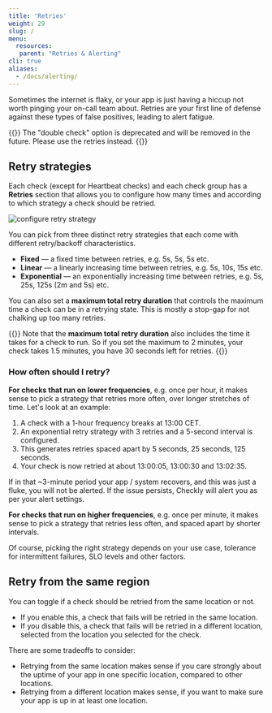 ```yaml
---
title: 'Retries'
weight: 29
slug: /
menu:
  resources:
   parent: "Retries & Alerting"
cli: true
aliases:
  - /docs/alerting/
---
```


Sometimes the internet is flaky, or your app is just having a hiccup not worth pinging your on-call team about. Retries 
are your first line of defense against these types of false positives, leading to alert fatigue.

{{<warning>}}
The "double check" option is deprecated and will be removed in the future. Please use the retries instead.
{{</warning>}}


## Retry strategies

Each check (except for Heartbeat checks) and each check group has a **Retries** section that allows you to configure how many times
and according to which strategy a check should be retried.

![configure retry strategy](/docs/images/alerting/retries.png)

You can pick from three distinct retry strategies that each come with different retry/backoff characteristics.

- **Fixed** — a fixed time between retries, e.g. 5s, 5s, 5s etc.
- **Linear** — a linearly increasing time between retries, e.g. 5s, 10s, 15s etc.
- **Exponential** — an exponentially increasing time between retries, e.g. 5s, 25s, 125s (2m and 5s)  etc. 

You can also set a **maximum total retry duration** that controls the maximum time a check can be in a retrying state. 
This is mostly a stop-gap for not chalking up too many retries.

{{<info >}}
Note that the **maximum total retry duration** also includes the time it takes for a check to run. So if you set the maximum to 2 minutes,
your check takes 1.5 minutes, you have 30 seconds left for retries.
{{</info >}}

### How often should I retry?

**For checks that run on lower frequencies**, e.g. once per hour, it makes sense to pick a strategy that retries more often,
over longer stretches of time. Let's look at an example:

1. A check with a 1-hour frequency breaks at 13:00 CET.
2. An exponential retry strategy with 3 retries and a 5-second interval is configured.
3. This generates retries spaced apart by 5 seconds, 25 seconds, 125 seconds.
4. Your check is now retried at about 13:00:05, 13:00:30 and 13:02:35. 

If in that ~3-minute period your app / system recovers, and this was just a fluke, you will not be alerted. If the issue persists,
Checkly will alert you as per your alert settings.

**For checks that run on higher frequencies**, e.g. once per minute, it makes sense to pick a strategy that retries less often,
and spaced apart by shorter intervals.

Of course, picking the right strategy depends on your use case, tolerance for intermittent failures, SLO levels and other factors.

## Retry from the same region

You can toggle if a check should be retried from the same location or not. 

- If you enable this, a check that fails will be retried in the same location. 
- If you disable this, a check that fails will be retried in a different location, selected from the location you selected for the check.

There are some tradeoffs to consider:

- Retrying from the same location makes sense if you care strongly about the uptime of your app in one specific location, compared to other locations.
- Retrying from a different location makes sense, if you want to make sure your app is up in at least one location. 
